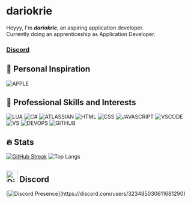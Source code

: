 # dariokrie
Heyyy, I'm ***dariokrie***, an aspiring application developer. <br>
Currently doing an apprenticeship as Application Developer.

### [Discord](https://dsc.gg/edulu)

## 🚀 Personal Inspiration
![APPLE](https://img.shields.io/badge/-Apple_Inc._-black)

## 🚀 Professional Skills and Interests
![LUA](https://img.shields.io/badge/-LUA-blueviolet)
![C#](https://img.shields.io/badge/-CSharp-green)
![ATLASSIAN](https://img.shields.io/badge/-ATLASSIAN-blue)
![HTML](https://img.shields.io/badge/-HTML-red)
![CSS](https://img.shields.io/badge/-CSS-blue)
![JAVASCRIPT](https://img.shields.io/badge/-JAVASCRIPT-orange)
![VSCODE](https://img.shields.io/badge/-Visual_Studio_Code-blue)
![VS](https://img.shields.io/badge/-Visual_Studio-blueviolet)
![DEVOPS](https://img.shields.io/badge/-Azure_DevOps-blue)
![GITHUB](https://img.shields.io/badge/-Microsoft_GitHub-blueviolet)

## 🔥 Stats
[![GitHub Streak](https://streak-stats.demolab.com?user=manu2107el&theme=dark)](https://git.io/streak-stats)
![Top Langs](https://github-readme-stats.vercel.app/api/top-langs/?username=manu2107el&layout=compact&theme=dark)
## <img src="https://assets-global.website-files.com/6257adef93867e50d84d30e2/636e0a6a49cf127bf92de1e2_icon_clyde_blurple_RGB.png" alt="Discord Icon" width="30"/>  Discord
[![Discord Presence](https://lanyard-profile-readme.vercel.app/api/323485030611681290?theme=dark&bg=black&animated=true&hideDiscrim=true&borderRadius=30px&idleMessage=Probably%20doing%20something%20else...)](https://discord.com/users/323485030611681290)
